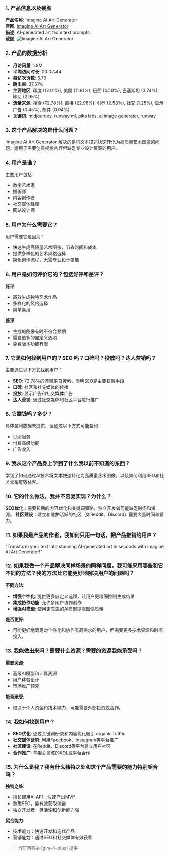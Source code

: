 ### 1. 产品信息以及截图

**产品名称**: Imagine AI Art Generator  
**官网**: [Imagine AI Art Generator](https://www.imagine.art)  
**描述**: AI-generated art from text prompts.  
**截图**: ![Imagine AI Art Generator](https://cdn-images.toolify.ai/169849084153438668.jpg)

### 2. 产品的数据分析

- **月访问量**: 1.8M
- **平均访问时长**: 00:02:44
- **每访次页数**: 3.79
- **跳出率**: 37.51%
- **主要地区**: 印度 (12.01%), 美国 (11.61%), 巴西 (4.50%), 巴基斯坦 (3.74%), 印尼 (2.95%)
- **流量来源**: 搜索 (72.78%), 直接 (22.96%), 引荐 (2.53%), 社交 (1.25%), 显示广告 (0.45%), 邮件 (0.04%)
- **关键词**: midjourney, runway ml, pika labs, ai image generator, runway

### 3. 这个产品解决的是什么问题？

Imagine AI Art Generator 解决的是将文本描述快速转化为高质量艺术图像的问题，适用于需要创意视觉内容但缺乏专业设计资源的用户。

### 4. 用户是谁？

主要用户包括：
- 数字艺术家
- 插画师
- 内容创作者
- 社交媒体经理
- 网站设计师

### 5. 用户为什么需要它？

用户需要它是因为：
- 快速生成高质量艺术图像，节省时间和成本
- 提供多样化的艺术风格选择
- 简化创作流程，无需专业设计技能

### 6. 用户是如何评价它的？包括好评和差评？

**好评**:
- 高效生成独特艺术作品
- 多样化的风格选择
- 简单易用

**差评**:
- 生成的图像有时不符合预期
- 需要更多的自定义选项
- 免费版本功能有限

### 7. 它是如何找到用户的？SEO 吗？口碑吗？投放吗？达人营销吗？

主要通过以下方式找到用户：
- **SEO**: 72.78%的流量来自搜索，表明SEO是主要获客手段
- **口碑**: 社区和社交媒体的传播
- **投放**: 显示广告和社交媒体广告
- **达人营销**: 通过社交媒体和社区平台进行推广

### 8. 它赚钱吗？多少？

具体盈利数据未提供，但通过以下方式可能盈利：
- 订阅服务
- 付费高级功能
- 广告收入

### 9. 我从这个产品身上学到了什么我以前不知道的东西？

学到了如何通过AI技术将文本快速转化为高质量艺术图像，以及如何利用SEO和社区营销有效获客。

### 10. 它的什么做法，我并不容易实现？为什么？

**SEO优化**：需要长期的内容优化和关键词策略，独立开发者可能缺乏时间和资源。
**社区建设**：建立和维护活跃的社区（如Reddit、Discord）需要大量时间和精力。

### 11. 如果我是产品的作者，我如何只用一句话，把产品推销给用户？

"Transform your text into stunning AI-generated art in seconds with Imagine AI Art Generator!"

### 12. 如果我做一个产品解决同样场景的同样问题，我可能采用哪些和它不同的方法？我的方法比它能更好地解决用户的问题吗？

**不同方法**:
- **增强个性化**: 提供更多自定义选项，让用户更精细控制生成结果
- **集成协作功能**: 允许多用户协作创作
- **增强AI模型**: 使用更先进的AI模型提高图像质量

**是否更好**:
- 可能更好地满足对个性化和协作有高需求的用户，但需要更多技术资源和时间投入。

### 13. 我能做出来吗？需要什么资源？需要的资源我能承受吗？

**需要资源**:
- 高级AI模型和计算资源
- 用户体验设计
- 市场推广预算

**能否承受**:
- 取决于个人资金和技术能力，可能需要外部投资或合作。

### 14. 我如何找到用户？

- **SEO优化**: 通过关键词研究和内容优化吸引 organic traffic
- **社交媒体营销**: 利用Facebook、Instagram等平台推广
- **社区建设**: 在Reddit、Discord等平台建立用户社区
- **合作推广**: 与相关领域的KOL或平台合作

### 15. 为什么是我？我有什么独特之处和这个产品需要的能力特别契合吗？

**独特之处**:
- 擅长调用AI API，快速产出MVP
- 熟悉SEO，能有效获取流量
- 独立开发者，灵活性和创新能力强

**契合能力**:
- 技术能力：快速开发和迭代产品
- 营销能力：通过SEO和社交媒体有效获客

> 当前回答由 [glm-4-plus] 提供